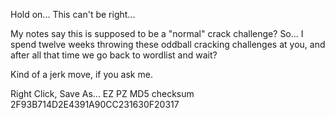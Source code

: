 Hold on... This can't be right...

My notes say this is supposed to be a "normal" crack challenge? So... I spend twelve weeks throwing these oddball cracking challenges at you, and after all that time we go back to wordlist and wait?

Kind of a jerk move, if you ask me.

Right Click, Save As... EZ PZ
MD5 checksum 2F93B714D2E4391A90CC231630F20317
